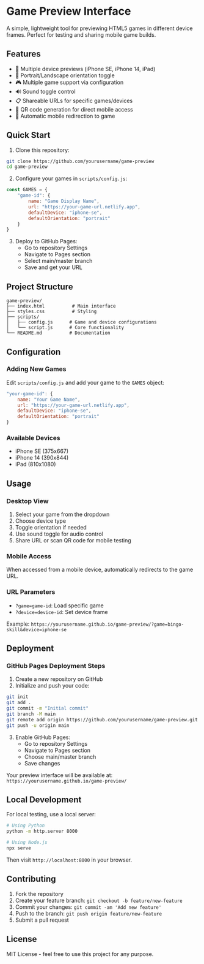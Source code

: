 # Game Preview Interface

A simple, lightweight tool for previewing HTML5 games in different device frames. Perfect for testing and sharing mobile game builds.

## Features

- 📱 Multiple device previews (iPhone SE, iPhone 14, iPad)
- 🔄 Portrait/Landscape orientation toggle
- 🎮 Multiple game support via configuration
- 🔊 Sound toggle control
- 📋 Shareable URLs for specific games/devices
- 📱 QR code generation for direct mobile access
- 📲 Automatic mobile redirection to game

## Quick Start

1. Clone this repository:
```bash
git clone https://github.com/yourusername/game-preview
cd game-preview
```

2. Configure your games in `scripts/config.js`:
```javascript
const GAMES = {
    "game-id": {
        name: "Game Display Name",
        url: "https://your-game-url.netlify.app",
        defaultDevice: "iphone-se",
        defaultOrientation: "portrait"
    }
}
```

3. Deploy to GitHub Pages:
   - Go to repository Settings
   - Navigate to Pages section
   - Select main/master branch
   - Save and get your URL

## Project Structure

```
game-preview/
├── index.html          # Main interface
├── styles.css          # Styling
├── scripts/
│   ├── config.js      # Game and device configurations
│   └── script.js      # Core functionality
└── README.md          # Documentation
```

## Configuration

### Adding New Games

Edit `scripts/config.js` and add your game to the `GAMES` object:

```javascript
"your-game-id": {
    name: "Your Game Name",
    url: "https://your-game-url.netlify.app",
    defaultDevice: "iphone-se",
    defaultOrientation: "portrait"
}
```

### Available Devices

- iPhone SE (375x667)
- iPhone 14 (390x844)
- iPad (810x1080)

## Usage

### Desktop View
1. Select your game from the dropdown
2. Choose device type
3. Toggle orientation if needed
4. Use sound toggle for audio control
5. Share URL or scan QR code for mobile testing

### Mobile Access
When accessed from a mobile device, automatically redirects to the game URL.

### URL Parameters
- `?game=game-id`: Load specific game
- `?device=device-id`: Set device frame

Example: `https://yourusername.github.io/game-preview/?game=bingo-skill&device=iphone-se`

## Deployment

### GitHub Pages Deployment Steps

1. Create a new repository on GitHub
2. Initialize and push your code:
```bash
git init
git add .
git commit -m "Initial commit"
git branch -M main
git remote add origin https://github.com/yourusername/game-preview.git
git push -u origin main
```

3. Enable GitHub Pages:
   - Go to repository Settings
   - Navigate to Pages section
   - Choose main/master branch
   - Save changes

Your preview interface will be available at: `https://yourusername.github.io/game-preview/`

## Local Development

For local testing, use a local server:

```bash
# Using Python
python -m http.server 8000

# Using Node.js
npx serve
```

Then visit `http://localhost:8000` in your browser.

## Contributing

1. Fork the repository
2. Create your feature branch: `git checkout -b feature/new-feature`
3. Commit your changes: `git commit -am 'Add new feature'`
4. Push to the branch: `git push origin feature/new-feature`
5. Submit a pull request

## License

MIT License - feel free to use this project for any purpose.
